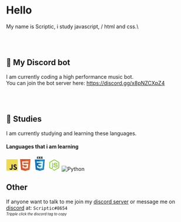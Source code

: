 # Hello 

My name is Scriptic, i study javascript,  / html and css.\

<br><br>
## 🤖 My Discord bot
I am currently coding a high performance music bot.\
You can join the bot server here: https://discord.gg/x8pNZCXpZ4

<br><br>
## 🌱 Studies
I am currently studying and learning these languages.

#### Languages that i am learning

![JavaScript][javascript]
![HTML][html]
<img src="https://raw.githubusercontent.com/devicons/devicon/master/icons/css3/css3-original-wordmark.svg" alt="CSS" width="39" height="39">
![Node.js][node]
![Python][python]

## Other
If anyone want to talk to me join my [discord server](https://discord.gg/jfXhm2kguB) or message me on [discord](https://discordapp.com/channels/@me) at:
``Scriptic#8654``
<br><sub><sup>_Tripple click the discord tag to copy_</sub></sup>


[javascript]: https://raw.githubusercontent.com/ElCholoGamer/ElCholoGamer/master/icons/javascript.png
[node]: https://raw.githubusercontent.com/ElCholoGamer/ElCholoGamer/master/icons/node.png
[html]: https://raw.githubusercontent.com/ElCholoGamer/ElCholoGamer/master/icons/html.png
[python]: https://user-images.githubusercontent.com/59381835/144500778-84d3e82e-b243-4229-9fe9-f2283d9cdab7.png
